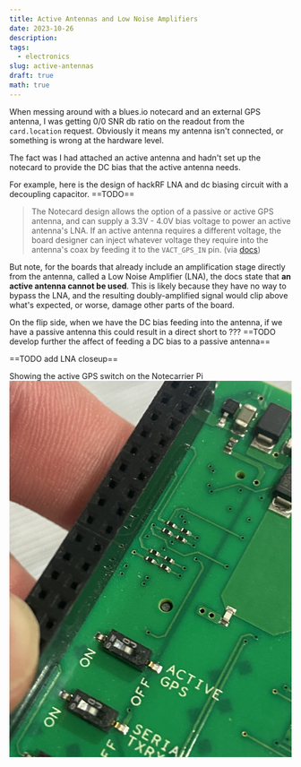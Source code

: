 ```yaml
---
title: Active Antennas and Low Noise Amplifiers
date: 2023-10-26
description: 
tags:
  - electronics
slug: active-antennas
draft: true
math: true
---
```


When messing around with a blues.io notecard and an external GPS antenna, I was getting 0/0 SNR db ratio on the readout from the `card.location` request. Obviously it means my antenna isn't connected, or something is wrong at the hardware level.

The fact was I had attached an active antenna and hadn't set up the notecard to provide the DC bias that the active antenna needs.

For example, here is the design of hackRF LNA and dc biasing circuit with a decoupling capacitor. ==TODO==


> The Notecard design allows the option of a passive or active GPS antenna, and can supply a 3.3V - 4.0V bias voltage to power an active antenna's LNA. If an active antenna requires a different voltage, the board designer can inject whatever voltage they require into the antenna's coax by feeding it to the `VACT_GPS_IN` pin. (via [docs](https://dev.blues.io/datasheets/notecard-datasheet/note-wbglw/#antenna-requirements))

But note, for the boards that already include an amplification stage directly from the antenna, called a Low Noise Amplifier (LNA), the docs state that **an active antenna cannot be used**. This is likely because they have no way to bypass the LNA, and the resulting doubly-amplified signal would clip above what's expected, or worse, damage other parts of the board.

On the flip side, when we have the DC bias feeding into the antenna, if we have a passive antenna this could result in a direct short to ??? ==TODO develop further the affect of feeding a DC bias to a passive antenna==

==TODO add LNA closeup==


Showing the active GPS switch on the Notecarrier Pi
![](attachments/IMG_5659%201.jpg)